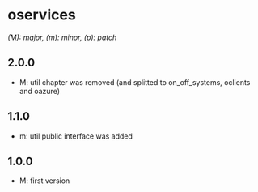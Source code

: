 # oservices

*(M): major, (m): minor, (p): patch*

## 2.0.0
* M: util chapter was removed (and splitted to on_off_systems, oclients and oazure)

## 1.1.0
* m: util public interface was added

## 1.0.0
* M: first version
